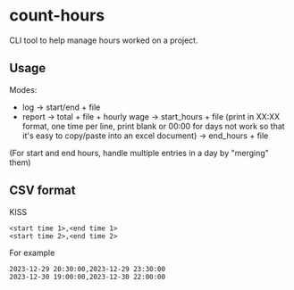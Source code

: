 # count-hours
CLI tool to help manage hours worked on a project.

## Usage
Modes:
- log
  -> start/end + file
- report
  -> total + file + hourly wage
  -> start_hours + file      (print in XX:XX format, one time per line, print blank or 00:00 for days not work so that it's easy to copy/paste into an excel document)
  -> end_hours + file

(For start and end hours, handle multiple entries in a day by "merging" them)

## CSV format
KISS

```code
<start time 1>,<end time 1>
<start time 2>,<end time 2>
```

For example
```code
2023-12-29 20:30:00,2023-12-29 23:30:00
2023-12-30 19:00:00,2023-12-30 22:00:00
```
